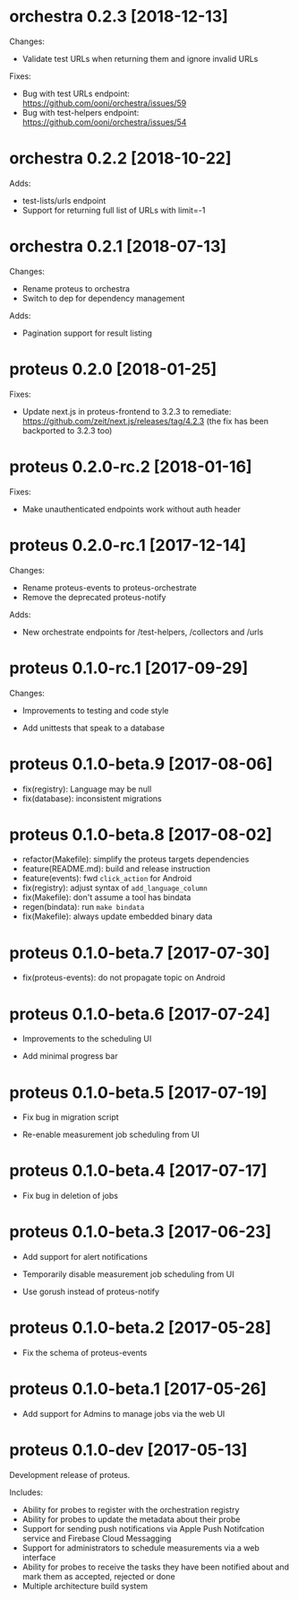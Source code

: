 # orchestra 0.2.3 [2018-12-13]

Changes:

* Validate test URLs when returning them and ignore invalid URLs

Fixes:

* Bug with test URLs endpoint: https://github.com/ooni/orchestra/issues/59
* Bug with test-helpers endpoint: https://github.com/ooni/orchestra/issues/54

# orchestra 0.2.2 [2018-10-22]

Adds:

* test-lists/urls endpoint
* Support for returning full list of URLs with limit=-1

# orchestra 0.2.1 [2018-07-13]

Changes:

* Rename proteus to orchestra
* Switch to dep for dependency management

Adds:

* Pagination support for result listing

# proteus 0.2.0 [2018-01-25]

Fixes:

* Update next.js in proteus-frontend to 3.2.3 to remediate: https://github.com/zeit/next.js/releases/tag/4.2.3 (the fix has been backported to 3.2.3 too)

# proteus 0.2.0-rc.2 [2018-01-16]

Fixes:

* Make unauthenticated endpoints work without auth header

# proteus 0.2.0-rc.1 [2017-12-14]

Changes:

* Rename proteus-events to proteus-orchestrate
* Remove the deprecated proteus-notify

Adds:

* New orchestrate endpoints for /test-helpers, /collectors and /urls

# proteus 0.1.0-rc.1 [2017-09-29]

Changes:

* Improvements to testing and code style

* Add unittests that speak to a database

# proteus 0.1.0-beta.9 [2017-08-06]

* fix(registry): Language may be null
* fix(database): inconsistent migrations

# proteus 0.1.0-beta.8 [2017-08-02]

* refactor(Makefile): simplify the proteus targets dependencies
* feature(README.md): build and release instruction
* feature(events): fwd `click_action` for Android
* fix(registry): adjust syntax of `add_language_column`
* fix(Makefile): don't assume a tool has bindata
* regen(bindata): run `make bindata`
* fix(Makefile): always update embedded binary data

# proteus 0.1.0-beta.7 [2017-07-30]

* fix(proteus-events): do not propagate topic on Android

# proteus 0.1.0-beta.6 [2017-07-24]

* Improvements to the scheduling UI

* Add minimal progress bar

# proteus 0.1.0-beta.5 [2017-07-19]

* Fix bug in migration script

* Re-enable measurement job scheduling from UI

# proteus 0.1.0-beta.4 [2017-07-17]

* Fix bug in deletion of jobs

# proteus 0.1.0-beta.3 [2017-06-23]

* Add support for alert notifications

* Temporarily disable measurement job scheduling from UI

* Use gorush instead of proteus-notify

# proteus 0.1.0-beta.2 [2017-05-28]

* Fix the schema of proteus-events

# proteus 0.1.0-beta.1 [2017-05-26]

* Add support for Admins to manage jobs via the web UI

# proteus 0.1.0-dev [2017-05-13]

Development release of proteus.

Includes:

* Ability for probes to register with the orchestration registry
* Ability for probes to update the metadata about their probe
* Support for sending push notifications via Apple Push Notifcation service and Firebase Cloud Messagging
* Support for administrators to schedule measurements via a web interface
* Ability for probes to receive the tasks they have been notified about and mark them as accepted, rejected or done
* Multiple architecture build system

